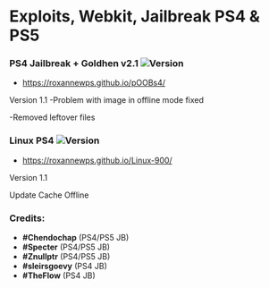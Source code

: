 # Exploits, Webkit, Jailbreak PS4 & PS5

### PS4 Jailbreak + Goldhen v2.1 ![Version](https://img.shields.io/badge/Version-9.00-brightgreen.svg)

- https://roxannewps.github.io/pOOBs4/

Version 1.1
-Problem with image in offline mode fixed

-Removed leftover files

### Linux PS4 ![Version](https://img.shields.io/badge/Version-1.1-brightgreen.svg)

- https://roxannewps.github.io/Linux-900/

Version 1.1

Update Cache Offline


### Credits:

- **#Chendochap** (PS4/PS5 JB)
- **#Specter** (PS4/PS5 JB)
- **#Znullptr** (PS4/PS5 JB)
- **#sleirsgoevy** (PS4 JB)
- **#TheFlow** (PS4 JB)
